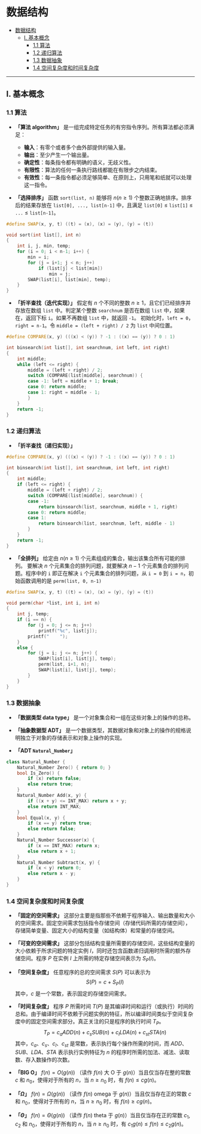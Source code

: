 # 数据结构

- [数据结构](#%e6%95%b0%e6%8d%ae%e7%bb%93%e6%9e%84)
  - [I. 基本概念](#i-%e5%9f%ba%e6%9c%ac%e6%a6%82%e5%bf%b5)
    - [1.1 算法](#11-%e7%ae%97%e6%b3%95)
    - [1.2 递归算法](#12-%e9%80%92%e5%bd%92%e7%ae%97%e6%b3%95)
    - [1.3 数据抽象](#13-%e6%95%b0%e6%8d%ae%e6%8a%bd%e8%b1%a1)
    - [1.4 空间复杂度和时间复杂度](#14-%e7%a9%ba%e9%97%b4%e5%a4%8d%e6%9d%82%e5%ba%a6%e5%92%8c%e6%97%b6%e9%97%b4%e5%a4%8d%e6%9d%82%e5%ba%a6)

---

## I. 基本概念


### 1.1 算法

- **「算法 algorithm」** 是一组完成特定任务的有穷指令序列。所有算法都必须满足：

    - **输入**：有零个或者多个由外部提供的输入量。
    - **输出**：至少产生一个输出量。
    - **确定性**：每条指令都有明确的语义，无歧义性。
    - **有限性**：算法的任何一条执行路线都能在有限步之内结束。
    - **有效性**：每一条指令都必须足够简单、在原则上，只用笔和纸就可以处理这一指令。

- **「选择排序」** 函数 `sort(list, n)` 能够将 $n(n \geq 1)$ 个整数正确地排序。排序后的结果存放在 `list[0], ..., list[n-1]` 中，且满足 `list[0]` $\leq$ `list[1]` $\leq$ `...` $\leq$ `list[n-1]`。

```c++
#define SWAP(x, y, t) ((t) = (x), (x) = (y), (y) = (t))

void sort(int list[], int n)
{
    int i, j, min, temp;
    for (i = 0; i < n-1; i++) {
        min = i;
        for (j = i+1; j < n; j++)
            if (list[j] < list[min])
                min = j;
        SWAP(list[i], list[min], temp);
    }
}
```

- **「折半查找（迭代实现）」** 假定有 $n$ 个不同的整数 $n \geq 1$，且它们已经排序并存放在数组 `list` 中。判定某个整数 `searchnum` 是否在数组 `list` 中，如果在，返回下标 `i`。如果不再数组 `list` 中，就返回 `-1`。
  初始化时，`left = 0`，`right = n-1`。令 `middle = (left + right) / 2` 为 `list` 中间位置。

```c++
#define COMPARE(x, y) (((x) < (y)) ? -1 : ((x) == (y)) ? 0 : 1)

int binsearch(int list[], int searchnum, int left, int right)
{
    int middle;
    while (left <= right) {
        middle = (left + right) / 2;
        switch (COMPARE(list[middle], searchnum)) {
        case -1: left = middle + 1; break;
        case 0: return middle;
        case 1: right = middle - 1;
        }
    }
    return -1;
}
```


### 1.2 递归算法

- **「折半查找（递归实现）」** 

```c++
#define COMPARE(x, y) (((x) < (y)) ? -1 : ((x) == (y)) ? 0 : 1)

int binsearch(int list[], int searchnum, int left, int right)
{
    int middle;
    if (left <= right) {
        middle = (left + right) / 2;
        switch (COMPARE(list[middle], searchnum)) {
        case -1: 
            return binsearch(list, searchnum, middle + 1, right)
        case 0: return middle;
        case 1: 
            return binsearch(list, searchnum, left, middle - 1)
        }
    }
    return -1;
}
```

- **「全排列」** 给定由 $n(n \geq 1)$ 个元素组成的集合，输出该集合所有可能的排列。
  要解决 $n$ 个元素集合的排列问题，就要解决 $n - 1$ 个元素集合的排列问题。程序中的 `i` 即正在解决 `i` 个元素集合的排列问题，从 `i = 0` 到 `i = n`，初始函数调用的是 `perm(list, 0, n-1)`

```c++
#define SWAP(x, y, t) ((t) = (x), (x) = (y), (y) = (t))

void perm(char *list, int i, int n)
{
    int j, temp;
    if (i == n) {
        for (j = 0; j <= n; j++)
            printf("%c", list[j]);
        printf("    ");
    }
    else {
        for (j = i; j <= n; j++) {
            SWAP(list[i], list[j], temp);
            perm(list, i+1, n);
            SWAP(list[i], list[j], temp);
        }
    }
}
```


### 1.3 数据抽象

- **「数据类型 data type」** 是一个对象集合和一组在这些对象上的操作的总称。
- **「抽象数据型 ADT」** 是一个数据类型，其数据对象和对象上的操作的规格说明独立于对象的存储表示和对象上操作的实现。

- **「ADT `Natural_Number`」**
```c++
class Natural_Number {
    Natural_Number Zero() { return 0; }
    bool Is_Zero() {
        if (x) return false;
        else return true;
    }
    Natural_Number Add(x, y) {
        if ((x + y) <= INT_MAX) return x + y;
        else return INT_MAX;
    }
    bool Equal(x, y) {
        if (x == y) return true;
        else return false;
    }
    Natural_Number Successor(x) {
        if (x == INT_MAX) return x;
        else return x + 1;
    }
    Natural_Number Subtract(x, y) {
        if (x < y) return 0;
        else return x - y;
    }
}
```


### 1.4 空间复杂度和时间复杂度

- **「固定的空间需求」** 这部分主要是指那些不依赖于程序输入、输出数量和大小的空间需求。固定空间需求包括指令存储空间（存储代码所需的存储空间），存储简单变量、固定大小的结构变量（如结构体）和常量的存储空间。
  
- **「可变的空间需求」** 这部分包括结构变量所需要的存储空间，这些结构变量的大小依赖于所求问题的特定实例 $I$，同时还包含函数递归调用时所需的额外存储空间。程序 $P$ 在实例 $I$ 上所需的特定存储空间表示为 $S_P(I)$。
  
- **「空间复杂度」** 任意程序的总的空间需求 $S(P)$ 可以表示为 
  $$S(P) = c + S_P(I)$$ 
  其中，$c$ 是一个常数，表示固定的存储空间需求。
  
- **「时间复杂度」** 程序 $P$ 所需时间 $T(P)$ 是其编译时间和运行（或执行）时间的总和。由于编译时间不依赖于问题实例的特征，所以编译时间类似于空间复杂度中的固定空间需求部分。真正关注的只是程序的执行时间 $T_P$。
  $$T_P = c_aADD(n) + c_sSUB(n) + c_lLDA(n) + c_{st}STA(n)$$
  其中，$c_a、c_s、c_l、c_{st}$ 是常数，表示执行每个操作所需的时间，而 $ADD、SUB、LDA、STA$ 表示执行实例特征为 $n$ 的程序时所需的加法、减法、读取数、存入数操作的次数。

- **「BIG O」** $f(n) =  O(g(n))$ （读作 $f(n)$ 大 O 于 $g(n)$）当且仅当存在整的常数 $c$ 和 $n_0$，使得对于所有的 $n$，当 $n \geq n_0$ 时，有 $f(n) \leq cg(n)$。

- **「$\Omega$」** $f(n) = \Omega(g(n))$ （读作 $f(n)$ omega 于 $g(n)$）当且仅当存在正的常数 $c$ 和 $n_0$，使得对于所有的 $n$，当 $n \geq n_0$ 时，有 $f(n) \geq cg(n)$。

- **「$\Theta$」** $f(n) = \Theta(g(n))$ （读作 $f(n)$ theta 于 $g(n)$）当且仅当存在正的常数 $c_1, c_2$ 和 $n_0$，使得对于所有的 $n$，当 $n \geq n_0$ 时，有 $c_1g(n) \leq f(n) \leq c_2g(n)$。 


